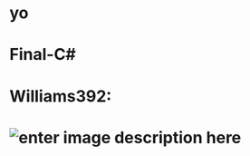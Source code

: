 # yo

# Final-C#

<h1> Williams392: <h1>

![enter image description here](https://scontent.xx.fbcdn.net/v/t1.15752-9/318811073_844229706695342_5352239509984376494_n.png?stp=dst-png_p403x403&_nc_cat=106&ccb=1-7&_nc_sid=aee45a&_nc_eui2=AeEnXzYlaOFIKMUZExBEcT8FaKLDF73VMIRoosMXvdUwhB1a6hoJpwUb0cAqOAh4OUH-WFmebv1NAiiTff6qLeYy&_nc_ohc=wHq3KHbYRw0AX-y7uqZ&_nc_ad=z-m&_nc_cid=0&_nc_ht=scontent.xx&oh=03_AdQUTrwsOJNRFjJbAK5Zn_C8wGqXdG7B1K8LtEWcNlu5_g&oe=63BDD64A)
